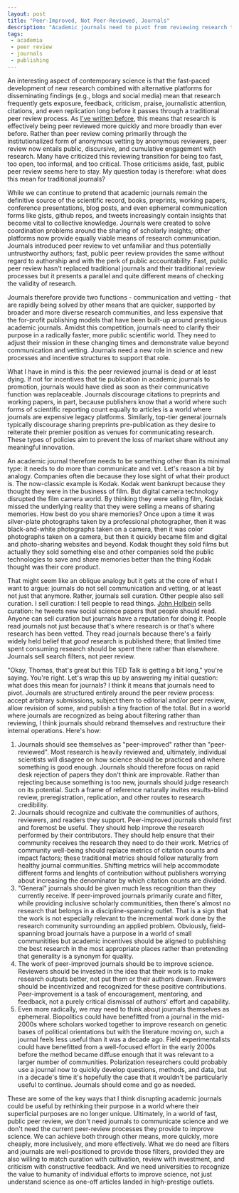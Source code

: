 ```yaml
---
layout: post
title: "Peer-Improved, Not Peer-Reviewed, Journals"
description: "Academic journals need to pivot from reviewing research to actively improving it."
tags:
 - academia
 - peer review
 - journals
 - publishing
---
```


An interesting aspect of contemporary science is that the fast-paced development of new research combined with alternative platforms for disseminating findings (e.g., blogs and social media) mean that research frequently gets exposure, feedback, criticism, praise, journalistic attention, citations, and even replication long before it passes through a traditional peer review process. As [I've written before](https://thepoliticalmethodologist.com/2015/12/21/the-multiple-routes-to-credibility/), this means that research is effectively being peer reviewed more quickly and more broadly than ever before. Rather than peer review coming primarily through the institutionalized form of anonymous vetting by anonymous reviewers, peer review now entails public, discursive, and cumulative engagement with research. Many have criticized this reviewing transition for being too fast, too open, too informal, and too critical. Those criticisms aside, fast, public peer review seems here to stay. My question today is therefore: what does this mean for traditional journals?

While we can continue to pretend that academic journals remain the definitive source of the scientific record, books, preprints, working papers, conference presentations, blog posts, and even ephemeral communication forms like gists, github repos, and tweets increasingly contain insights that become vital to collective knowledge. Journals were created to solve coordination problems around the sharing of scholarly insights; other platforms now provide equally viable means of research communication. Journals introduced peer review to vet unfamiliar and thus potentially untrustworthy authors; fast, public peer review provides the same without regard to authorship and with the perk of public accountability. Fast, public peer review hasn't replaced traditional journals and their traditional review processes but it presents a parallel and quite different means of checking the validity of research.

Journals therefore provide two functions - communication and vetting - that are rapidly being solved by other means that are quicker, supported by broader and more diverse research communities, and less expensive that the for-profit publishing models that have been built-up around prestigious academic journals. Amidst this competition, journals need to clarify their purpose in a radically faster, more public scientific world. They need to adjust their mission in these changing times and demonstrate value beyond communication and vetting. Journals need a new role in science and new processes and incentive structures to support that role.

What I have in mind is this: the peer reviewed journal is dead or at least dying. If not for incentives that tie publication in academic journals to promotion, journals would have died as soon as their communicative function was replaceable. Journals discourage citations to preprints and working papers, in part, because publishers know that a world where such forms of scientific reporting count equally to articles is a world where journals are expensive legacy platforms. Similarly, top-tier general journals typically discourage sharing preprints pre-publication as they desire to reiterate their premier position as venues for communicating research. These types of policies aim to prevent the loss of market share without any meaningful innovation.

An academic journal therefore needs to be something other than its minimal type: it needs to do more than communicate and vet. Let's reason a bit by analogy. Companies often die because they lose sight of what their product is. The now-classic example is Kodak. Kodak went bankrupt because they thought they were in the business of film. But digital camera technology disrupted the film camera world. By thinking they were selling film, Kodak missed the underlying reality that they were selling a means of sharing memories. How best do you share memories? Once upon a time it was silver-plate photographs taken by a professional photographer, then it was black-and-white photographs taken on a camera, then it was color photographs taken on a camera, but then it quickly became film and digital and photo-sharing websites and beyond. Kodak thought they sold films but actually they sold something else and other companies sold the public technologies to save and share memories better than the thing Kodak thought was their core product.

That might seem like an oblique analogy but it gets at the core of what I want to argue: journals do not sell communication and vetting, or at least not just that anymore. Rather, journals sell curation. Other people also sell curation. I sell curation: I tell people to read things. [John Holbein](https://twitter.com/johnholbein1) sells curation: he tweets new social science papers that people should read. Anyone can sell curation but journals have a reputation for doing it. People read journals not just because that's where research is or that's where research has been vetted. They read journals because there's a fairly widely held belief that *good* research is published there; that limited time spent consuming research should be spent there rather than elsewhere. Journals sell search filters, not peer review.

"Okay, Thomas, that's great but this TED Talk is getting a bit long," you're saying. You're right. Let's wrap this up by answering my initial question: what does this mean for journals? I think it means that journals need to pivot. Journals are structured entirely around the peer review process: accept arbitrary submissions, subject them to editorial and/or peer review, allow revision of some, and publish a tiny fraction of the total. But in a world where journals are recognized as being about filtering rather than reviewing, I think journals should rebrand themselves and restructure their internal operations. Here's how:

 1. Journals should see themselves as "peer-improved" rather than "peer-reviewed". Most research is heavily reviewed and, ultimately, individual scientists will disagree on how science should be practiced and where something is good enough. Journals should therefore focus on rapid desk rejection of papers they don't think are improvable. Rather than rejecting because something is too new, journals should judge research on its potential. Such a frame of reference naturally invites results-blind review, preregistration, replication, and other routes to research credibility.
 2. Journals should recognize and cultivate the communities of authors, reviewers, and readers they support. Peer-improved journals should first and foremost be useful. They should help improve the research performed by their contributors. They should help ensure that their community receives the research they need to do their work. Metrics of community well-being should replace metrics of citation counts and impact factors; these traditional metrics should follow naturally from healthy journal communities. Shifting metrics will help accommodate different forms and lenghts of contribution without publishers worrying about increasing the denominator by which citation counts are divided.
 3. "General" journals should be given much less recognition than they currently receive. If peer-improved journals primarily curate and filter, while providing inclusive scholarly communitities, then there's almost no research that belongs in a discipline-spanning outlet. That is a sign that the work is not especially relevant to the incremental work done by the research community surrounding an applied problem. Obviously, field-spanning broad journals have a purpose in a world of small communitities but academic incentives should be aligned to publishing the best research in the most appropriate places rather than pretending that generality is a synonym for quality.
 4. The work of peer-improved journals should be to improve science. Reviewers should be invested in the idea that their work is to make research outputs better, not put them or their authors down. Reviewers should be incentivized and recognized for these positive contributions. Peer-improvement is a task of encouragement, mentoring, and feedback, not a purely critical dismissal of authors' effort and capability.
 5. Even more radically, we may need to think about journals themselves as ephemeral. Biopolitics could have benefitted from a journal in the mid-2000s where scholars worked together to improve research on genetic bases of political orientations but with the literature moving on, such a journal feels less useful than it was a decade ago. Field experimentalists could have benefitted from a well-focused effort in the early 2000s before the method became diffuse enough that it was relevant to a larger number of communities. Polarization researchers could probably use a journal now to quickly develop questions, methods, and data, but in a decade's time it's hopefully the case that it wouldn't be particularly useful to continue. Journals should come and go as needed.

These are some of the key ways that I think disrupting academic journals could be useful by rethinking their purpose in a world where their superficial purposes are no longer unique. Ultimately, in a world of fast, public peer review, we don't need journals to communicate science and we don't need the current peer-review processes they provide to improve science. We can achieve both through other means, more quickly, more cheaply, more inclusively, and more effectively. What we do need are filters and journals are well-positioned to provide those filters, provided they are also willing to match curation with cultivation, review with investment, and criticism with constructive feedback. And we need universities to recognize the value to humanity of individual efforts to improve science, not just understand science as one-off articles landed in high-prestige outlets.
